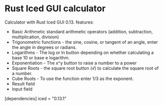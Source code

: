 # Rust Iced GUI calculator

Calculator with Rust Iced GUI 0.13. features:

* Basic Arithmetic standard arithmetic operators (addition, subtraction, multiplication, division)
* Trigonometric functions - the sine, cosine, or tangent of an angle, enter the angle in degrees or radians.
* Logarithms - The log or ln button depending on whether calculating a base 10 or base e logarithm.
* Exponentiation - The x^y button to raise a number to a power
* Square Roots -  the square root button (√) to calculate the square root of a number.
* Cube Roots - To use the function enter 1/3 as the exponent.
* Result field
* Input field

[dependencies]
iced = "0.13.1"
